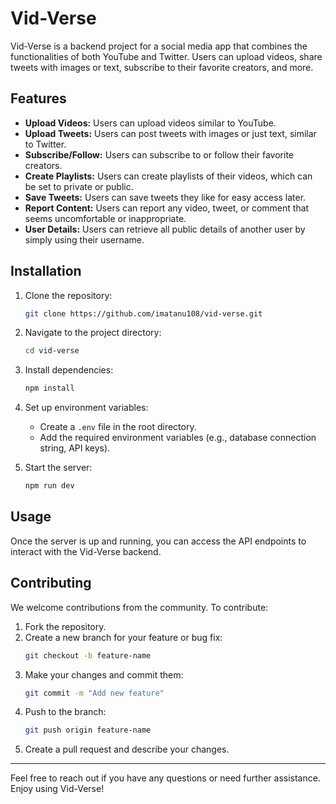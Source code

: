 # Vid-Verse

Vid-Verse is a backend project for a social media app that combines the functionalities of both YouTube and Twitter. Users can upload videos, share tweets with images or text, subscribe to their favorite creators, and more.

## Features

- **Upload Videos:** Users can upload videos similar to YouTube.
- **Upload Tweets:** Users can post tweets with images or just text, similar to Twitter.
- **Subscribe/Follow:** Users can subscribe to or follow their favorite creators.
- **Create Playlists:** Users can create playlists of their videos, which can be set to private or public.
- **Save Tweets:** Users can save tweets they like for easy access later.
- **Report Content:** Users can report any video, tweet, or comment that seems uncomfortable or inappropriate.
- **User Details:** Users can retrieve all public details of another user by simply using their username.

## Installation

1. Clone the repository:
   ```sh
   git clone https://github.com/imatanu108/vid-verse.git
   ```

2. Navigate to the project directory:
   ```sh
   cd vid-verse
   ```

3. Install dependencies:
   ```sh
   npm install
   ```

4. Set up environment variables:
   - Create a `.env` file in the root directory.
   - Add the required environment variables (e.g., database connection string, API keys).

5. Start the server:
   ```sh
   npm run dev
   ```

## Usage

Once the server is up and running, you can access the API endpoints to interact with the Vid-Verse backend.

## Contributing

We welcome contributions from the community. To contribute:

1. Fork the repository.
2. Create a new branch for your feature or bug fix:
   ```sh
   git checkout -b feature-name
   ```
3. Make your changes and commit them:
   ```sh
   git commit -m "Add new feature"
   ```
4. Push to the branch:
   ```sh
   git push origin feature-name
   ```
5. Create a pull request and describe your changes.

---

Feel free to reach out if you have any questions or need further assistance. Enjoy using Vid-Verse!

